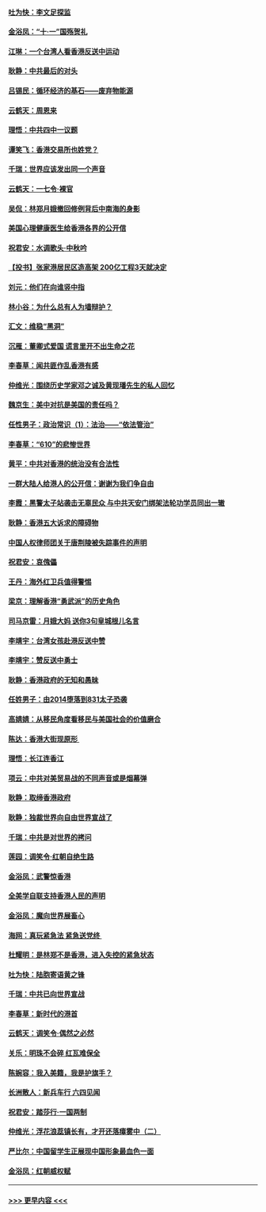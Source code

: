 #### [吐为快：李文足探监](../pages/nsc993/n11509622.md?t=09102211) 
#### [金浴凤：“十‧一”国殇贺礼](../pages/nsc993/n11509593.md?t=09102211) 
#### [江琳：一个台湾人看香港反送中运动](../pages/nsc993/n11509211.md?t=09102211) 
#### [耿静：中共最后的对头](../pages/nsc993/n11508308.md?t=09102211) 
#### [吕锡民：循环经济的基石——废弃物能源](../pages/nsc993/n11508212.md?t=09102211) 
#### [云鹤天：周恩来](../pages/nsc993/n11508055.md?t=09102211) 
#### [理悟：中共四中一议题](../pages/nsc993/n11507782.md?t=09102211) 
#### [谭笑飞：香港交易所也姓党？](../pages/nsc993/n11507753.md?t=09102211) 
#### [千瑞：世界应该发出同一个声音](../pages/nsc993/n11507290.md?t=09102211) 
#### [云鹤天：一七令‧裸官](../pages/nsc993/n11507177.md?t=09102211) 
#### [吴侃：林郑月娥撤回修例背后中南海的身影](../pages/nsc993/n11506876.md?t=09102211) 
#### [美国心理健康医生给香港各界的公开信](../pages/nsc993/n11506809.md?t=09102211) 
#### [祝君安：水调歌头‧中秋吟](../pages/nsc993/n11506758.md?t=09102211) 
#### [【投书】张家港居民区造高架 200亿工程3天就决定](../pages/nsc993/n11506682.md?t=09102211) 
#### [刘元：他们在向谁竖中指](../pages/nsc993/n11505384.md?t=09102211) 
#### [林小谷：为什么总有人为墙辩护？](../pages/nsc993/n11505226.md?t=09102211) 
#### [汇文：维稳“黑洞”](../pages/nsc993/n11504347.md?t=09102211) 
#### [沉雁：董卿式爱国 谎言里开不出生命之花](../pages/nsc993/n11503215.md?t=09102211) 
#### [李春草：闻共匪作乱香港有感](../pages/nsc993/n11503072.md?t=09102211) 
#### [仲维光：围绕历史学家邓之诚及黄现璠先生的私人回忆](../pages/nsc993/n11501330.md?t=09102211) 
#### [魏京生：美中对抗是美国的责任吗？](../pages/nsc993/n11500723.md?t=09102211) 
#### [任性男子：政治常识（1）：法治——“依法管治”](../pages/nsc993/n11500791.md?t=09102211) 
#### [李春草：“610”的悲惨世界](../pages/nsc993/n11501141.md?t=09102211) 
#### [黄平：中共对香港的统治没有合法性](../pages/nsc993/n11499473.md?t=09102211) 
#### [一群大陆人给港人的公开信：谢谢为我们争自由](../pages/nsc993/n11500402.md?t=09102211) 
#### [李霞：黑警太子站袭击无辜民众 与中共天安门绑架法轮功学员同出一辙](../pages/nsc993/n11499805.md?t=09102211) 
#### [耿静：香港五大诉求的障碍物](../pages/nsc993/n11497578.md?t=09102211) 
#### [中国人权律师团关于唐荆陵被失踪事件的声明](../pages/nsc993/n11500014.md?t=09102211) 
#### [祝君安：哀傀儡](../pages/nsc993/n11499776.md?t=09102211) 
#### [王丹：海外红卫兵值得警惕](../pages/nsc993/n11498138.md?t=09102211) 
#### [梁京：理解香港“勇武派”的历史角色](../pages/nsc993/n11498006.md?t=09102211) 
#### [司马京雷：月娥大妈  送你3句皇城根儿名言](../pages/nsc993/n11497885.md?t=09102211) 
#### [李靖宇：台湾女孩赴港反送中赞](../pages/nsc993/n11497721.md?t=09102211) 
#### [李靖宇：赞反送中勇士](../pages/nsc993/n11497452.md?t=09102211) 
#### [耿静：香港政府的无知和愚昧](../pages/nsc993/n11494238.md?t=09102211) 
#### [任姓男子：由2014堕落到831太子恐袭](../pages/nsc993/n11496683.md?t=09102211) 
#### [高婧婧：从移民角度看移民与美国社会的价值磨合](../pages/nsc993/n11495757.md?t=09102211) 
#### [陈达：香港大街现原形 ](../pages/nsc993/n11495441.md?t=09102211) 
#### [理悟：长江连香江](../pages/nsc993/n11495377.md?t=09102211) 
#### [项云：中共对美贸易战的不同声音或是烟幕弹](../pages/nsc993/n11494929.md?t=09102211) 
#### [耿静：取缔香港政府](../pages/nsc993/n11494218.md?t=09102211) 
#### [耿静：独裁世界向自由世界宣战了](../pages/nsc993/n11494190.md?t=09102211) 
#### [千瑞：中共是对世界的拷问](../pages/nsc993/n11493021.md?t=09102211) 
#### [莲园：调笑令‧红朝自绝生路](../pages/nsc993/n11493011.md?t=09102211) 
#### [金浴凤：武警惊香港](../pages/nsc993/n11492994.md?t=09102211) 
#### [全美学自联支持香港人民的声明](../pages/nsc993/n11492630.md?t=09102211) 
#### [金浴凤：魔向世界展畜心](../pages/nsc993/n11492599.md?t=09102211) 
#### [海网：真玩紧急法 紧急送党终 ](../pages/nsc993/n11492535.md?t=09102211) 
#### [杜耀明：是林郑不是香港，进入失控的紧急状态](../pages/nsc993/n11491420.md?t=09102211) 
#### [吐为快：陆胞寄语黄之锋](../pages/nsc993/n11491117.md?t=09102211) 
#### [千瑞：中共已向世界宣战](../pages/nsc993/n11490123.md?t=09102211) 
#### [李春草：新时代的港首](../pages/nsc993/n11489864.md?t=09102211) 
#### [云鹤天：调笑令·偶然之必然](../pages/nsc993/n11489701.md?t=09102211) 
#### [关乐：明珠不会碎 红瓦难保全](../pages/nsc993/n11489647.md?t=09102211) 
#### [陈婉容：我入美籍，我是护旗手？](../pages/nsc993/n11487908.md?t=09102211) 
#### [长洲散人：新兵车行 六四见闻](../pages/nsc993/n11487729.md?t=09102211) 
#### [祝君安：踏莎行‧一国两制](../pages/nsc993/n11487699.md?t=09102211) 
#### [仲维光：浮花浪蕊镇长有，才开还落瘴雾中（二）](../pages/nsc993/n11483286.md?t=09102211) 
#### [严比尔：中国留学生正展现中国形象最血色一面](../pages/nsc993/n11485145.md?t=09102211) 
#### [金浴凤：红朝威权赋](../pages/nsc993/n11485191.md?t=09102211) 

----
#### [ >>> 更早内容 <<< ](../indexes/nsc993-earlier.md)
